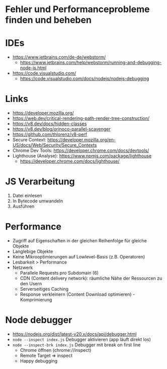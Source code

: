 # Fehler und Performanceprobleme finden und beheben

# IDEs
- https://www.jetbrains.com/de-de/webstorm/
  - https://www.jetbrains.com/help/webstorm/running-and-debugging-node-js.html
- https://code.visualstudio.com/
  - https://code.visualstudio.com/docs/nodejs/nodejs-debugging

# Links
- https://developer.mozilla.org/
- https://web.dev/critical-rendering-path-render-tree-construction/
- https://v8.dev/docs/hidden-classes
- https://v8.dev/blog/orinoco-parallel-scavenger
- https://github.com/thlorenz/v8-perf
- Secure Context: https://developer.mozilla.org/en-US/docs/Web/Security/Secure_Contexts
- Chrome Dev Tools: https://developer.chrome.com/docs/devtools/
- Lighthouse (Analyse): https://www.npmjs.com/package/lighthouse
  - https://developer.chrome.com/docs/lighthouse/

# JS Verarbeitung
1. Datei einlesen
2. In Bytecode umwandeln
3. Ausführen

# Performance
- Zugriff auf Eigenschaften in der gleichen Reihenfolge für gleiche Objekte
- Langlebige Objekte
- Keine Mikrooptimierungen auf Lowlevel-Basis (z.B. Operatoren)
- Lesbarkeit > Performance
- Netzwerk
  - Parallele Requests pro Subdomain (6)
  - CDN (Content delivery network): räumliche Nähe der Ressourcen zu den Usern
  - Serverseitiges Caching
  - Response verkleinern (Content Download optimieren) - Komprimierung

# Node debugger
- https://nodejs.org/dist/latest-v20.x/docs/api/debugger.html
- `node --inspect index.js` Debugger aktivieren (app läuft direkt los)
- `node --inspect-brk index.js`  Debugger mit break on first line
  - Chrome öffnen (chrome://inspect)
  - Remote Target => inspect
  - Happy debugging